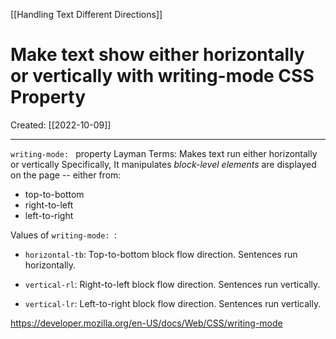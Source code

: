 [[Handling Text Different Directions]]

# Make text show either horizontally or vertically with writing-mode CSS Property
Created:  [[2022-10-09]]

---

`writing-mode: ` property
Layman Terms: Makes text run either horizontally or vertically
Specifically, It manipulates *block-level elements* are displayed on the page -- 
either from:
- top-to-bottom
- right-to-left
- left-to-right


Values of `writing-mode: `:
-   `horizontal-tb`: Top-to-bottom block flow direction. 
    Sentences run horizontally.

- `vertical-rl`: Right-to-left block flow direction. 
    Sentences run vertically.

-   `vertical-lr`: Left-to-right block flow direction. 
    Sentences run vertically.

https://developer.mozilla.org/en-US/docs/Web/CSS/writing-mode













